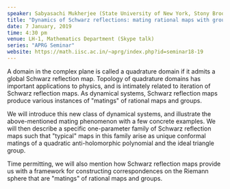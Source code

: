 ```yaml
---
speaker: Sabyasachi Mukherjee (State University of New York, Stony Brook, USA)
title: "Dynamics of Schwarz reflections: mating rational maps with groups"
date: 7 January, 2019
time: 4:30 pm
venue: LH-1, Mathematics Department (Skype talk)
series: "APRG Seminar"
website: https://math.iisc.ac.in/~aprg/index.php?id=seminar18-19
---
```


A domain in the complex plane is called a quadrature domain if it admits a global Schwarz reflection map. Topology of quadrature domains has important applications to physics, and is intimately related to iteration of Schwarz reflection maps. As dynamical systems, Schwarz reflection maps  produce various instances of "matings" of rational maps and groups. 

We will introduce this new class of dynamical systems, and illustrate the above-mentioned mating phenomenon with a few concrete examples. We will then describe a specific one-parameter family of Schwarz reflection maps such that "typical" maps in this family arise as unique conformal matings of a quadratic anti-holomorphic polynomial and the ideal triangle group.

Time permitting, we will also mention how Schwarz reflection maps provide us with a framework for constructing correspondences on the Riemann sphere that are "matings" of rational maps and groups.
